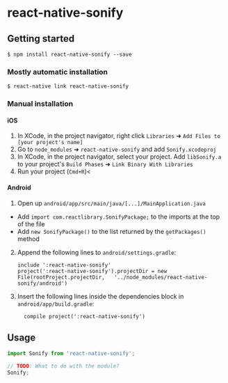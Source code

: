 # react-native-sonify

## Getting started

`$ npm install react-native-sonify --save`

### Mostly automatic installation

`$ react-native link react-native-sonify`

### Manual installation


#### iOS

1. In XCode, in the project navigator, right click `Libraries` ➜ `Add Files to [your project's name]`
2. Go to `node_modules` ➜ `react-native-sonify` and add `Sonify.xcodeproj`
3. In XCode, in the project navigator, select your project. Add `libSonify.a` to your project's `Build Phases` ➜ `Link Binary With Libraries`
4. Run your project (`Cmd+R`)<

#### Android

1. Open up `android/app/src/main/java/[...]/MainApplication.java`
  - Add `import com.reactlibrary.SonifyPackage;` to the imports at the top of the file
  - Add `new SonifyPackage()` to the list returned by the `getPackages()` method
2. Append the following lines to `android/settings.gradle`:
  	```
  	include ':react-native-sonify'
  	project(':react-native-sonify').projectDir = new File(rootProject.projectDir, 	'../node_modules/react-native-sonify/android')
  	```
3. Insert the following lines inside the dependencies block in `android/app/build.gradle`:
  	```
      compile project(':react-native-sonify')
  	```


## Usage
```javascript
import Sonify from 'react-native-sonify';

// TODO: What to do with the module?
Sonify;
```
